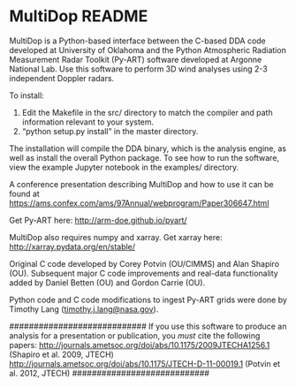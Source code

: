 # MultiDop README

MultiDop is a Python-based interface between the C-based DDA code developed at
University of Oklahoma and the Python Atmospheric Radiation Measurement
Radar Toolkit (Py-ART) software developed at Argonne National Lab. Use this
software to perform 3D wind analyses using 2-3 independent Doppler radars.

To install:
1. Edit the Makefile in the src/ directory to match the compiler and path
   information relevant to your system.
2. “python setup.py install” in the master directory.

The installation will compile the DDA binary, which is the analysis engine, as
well as install the overall Python package. To see how to run the software,
view the example Jupyter notebook in the examples/ directory.

A conference presentation describing MultiDop and how to use it can be found at https://ams.confex.com/ams/97Annual/webprogram/Paper306647.html

Get Py-ART here: http://arm-doe.github.io/pyart/

MultiDop also requires numpy and xarray.
Get xarray here: http://xarray.pydata.org/en/stable/

Original C code developed by Corey Potvin (OU/CIMMS) and Alan Shapiro (OU). Subsequent major C code improvements and real-data functionality added by Daniel Betten (OU) and Gordon Carrie (OU).

Python code and C code modifications to ingest Py-ART grids were done by Timothy Lang (timothy.j.lang@nasa.gov).  

############################
If you use this software to produce an analysis for a presentation or
publication, you *must* cite the following papers:
http://journals.ametsoc.org/doi/abs/10.1175/2009JTECHA1256.1
(Shapiro et al. 2009, JTECH)
http://journals.ametsoc.org/doi/abs/10.1175/JTECH-D-11-00019.1
(Potvin et al. 2012, JTECH)
############################

